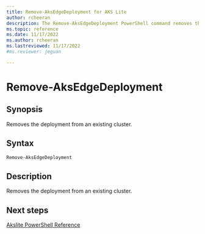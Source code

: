 ```yaml
---
title: Remove-AksEdgeDeployment for AKS Lite
author: rcheeran
description: The Remove-AksEdgeDeployment PowerShell command removes the deployment from an existing cluster.
ms.topic: reference
ms.date: 11/17/2022
ms.author: rcheeran 
ms.lastreviewed: 11/17/2022
#ms.reviewer: jeguan

---
```



# Remove-AksEdgeDeployment

## Synopsis

Removes the deployment from an existing cluster.

## Syntax

```powershell
Remove-AksEdgeDeployment
```

## Description

Removes the deployment from an existing cluster.


## Next steps

[Akslite PowerShell Reference](./index.md)
